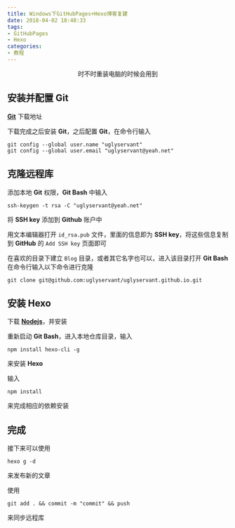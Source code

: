 ```yaml
---
title: Windows下GitHubPages+Hexo博客复建
date: 2018-04-02 18:48:33
tags:
- GitHubPages
- Hexo
categories:
- 教程
---
```


<div style="text-align: center;">时不时重装电脑的时候会用到</div>
<!-- more -->

## 安装并配置 Git

**[Git](https://git-scm.com/)** 下载地址

下载完成之后安装 **Git**，之后配置 **Git**，在命令行输入

```shell
git config --global user.name "uglyservant"
git config --global user.email "uglyservant@yeah.net"
```

## 克隆远程库

添加本地 **Git** 权限，**Git Bash** 中输入

```shell
ssh-keygen -t rsa -C "uglyservant@yeah.net"
```

将 **SSH key** 添加到 **Github** 账户中

用文本编辑器打开 `id_rsa.pub` 文件，里面的信息即为 **SSH key**，将这些信息复制到 **GitHub** 的 `Add SSH key` 页面即可

在喜欢的目录下建立 `Blog` 目录，或者其它名字也可以，进入该目录打开 **Git Bash** 在命令行输入以下命令进行克隆

```shell
git clone git@github.com:uglyservant/uglyservant.github.io.git
```

## 安装 Hexo

下载 **[Nodejs](https://nodejs.org/en/)**，并安装

重新启动 **Git Bash**，进入本地仓库目录，输入

```shell
npm install hexo-cli -g
```

来安装 **Hexo**

输入

```shell
npm install
```

来完成相应的依赖安装

## 完成

接下来可以使用

```shell
hexo g -d
```

来发布新的文章

使用

```shell
git add . && commit -m "commit" && push
```

来同步远程库


